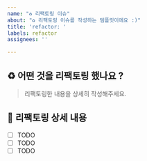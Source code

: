 ```yaml
---
name: "♻️ 리팩토링 이슈"
about: "♻️ 리팩토링 이슈를 작성하는 템플릿이에요 :)"
title: 'refactor: '
labels: refactor
assignees: ''

---
```


## ♻️ 어떤 것을 리팩토링 했나요 ?
> 리팩토링한 내용을 상세히 작성해주세요.

## 📝 리팩토링 상세 내용

- [ ] TODO
- [ ] TODO
- [ ] TODO
